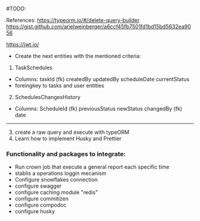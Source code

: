 #TODO:

References:
https://typeorm.io/#/delete-query-builder
https://gist.github.com/arielweinberger/a6ccf45fb7501fd1bd15bd5632ea9056

https://jwt.io/

- Create the next entities with the mentioned criteria:

1. TaskSchedules

- Columns:
  taskId (fk)
  createdBy
  updatedBy
  scheduleDate
  currentStatus
- foreingkey to tasks and user entities

2. SchedulesChangesHistory

- Columns:
  ScheduleId (fk)
  previousStatus
  newStatus
  changedBy (fk)
  date

---

3. create a raw query and execute with typeORM
4. Learn how to implement Husky and Prettier

### Functionality and packages to integrate:

- Run crown job that execute a general report each specific time
- stablis a operations loggin mecanism
- Configure snowflakes connection
- configure swagger
- configure caching module "redis"
- configure commitizen
- configure compodoc
- configure husky
